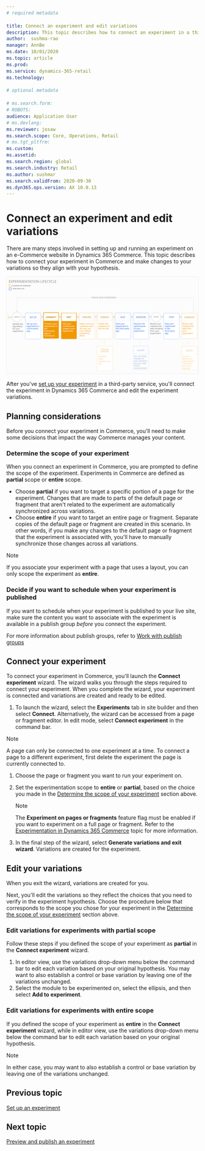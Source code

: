 ```yaml
---
# required metadata

title: Connect an experiment and edit variations
description: This topic describes how to connect an experiment in a third-party service to Dynamics 365 Commmerce, and how to edit variations for the experiment.
author:  sushma-rao 
manager: AnnBe
ms.date: 10/01/2020
ms.topic: article
ms.prod: 
ms.service: dynamics-365-retail
ms.technology: 

# optional metadata

# ms.search.form: 
# ROBOTS: 
audience: Application User
# ms.devlang: 
ms.reviewer: josaw
ms.search.scope: Core, Operations, Retail
# ms.tgt_pltfrm: 
ms.custom: 
ms.assetid: 
ms.search.region: global
ms.search.industry: Retail
ms.author: sushmar
ms.search.validFrom: 2020-09-30
ms.dyn365.ops.version: AX 10.0.13
---
```


# Connect an experiment and edit variations

There are many steps involved in setting up and running an experiment on an e-Commerce website in Dynamics 365 Commerce. This topic describes how to connect your experiment in Commerce and make changes to your variations so they align with your hypothesis. 

[ ![Experimentation user journey - Connect & Edit](./media/experimentation_connect_edit.svg) ](./media/experimentation_connect_edit.svg#lightbox)

After you've [set up your experiment](experimentation-setup.md) in a third-party service, you'll connect the experiment in Dynamics 365 Commerce and edit the experiment variations.

## Planning considerations

Before you connect your experiment in Commerce, you'll need to make some decisions that impact the way Commerce manages your content.

### Determine the scope of your experiment
When you connect an experiment in Commerce, you are prompted to define the scope of the experiment. Experiments in Commerce are defined as **partial** scope or **entire** scope.
- Choose **partial** if you want to target a specific portion of a page for the experiment. Changes that are made to parts of the default page or fragment that aren't related to the experiment are automatically synchronized across variations. 
- Choose **entire** if you want to target an entire page or fragment. Separate copies of the default page or fragment are created in this scenario. In other words, if you make any changes to the default page or fragment that the experiment is associated with, you'll have to manually synchronize those changes across all variations.

> [!NOTE]
> If you associate your experiment with a page that uses a layout, you can only scope the experiment as **entire**.

### Decide if you want to schedule when your experiment is published
If you want to schedule when your experiment is published to your live site, make sure the content you want to associate with the experiment is available in a publish group *before* you connect the experiment. 

For more information about publish groups, refer to [Work with publish groups](publish-groups.md)


## Connect your experiment
To connect your experiment in Commerce, you'll launch the **Connect experiment** wizard. The wizard walks you through the steps required to connect your experiment. When you complete the wizard, your experiment is connected and variations are created and ready to be edited.

1. To launch the wizard, select the **Experiments** tab in site builder and then select **Connect**. Alternatively, the wizard can be accessed from a page or fragment editor. In edit mode, select **Connect experiment** in the command bar.

> [!NOTE]
> A page can only be connected to one experiment at a time. To connect a page to a different experiment, first delete the experiment the page is currently connected to.

1. Choose the page or fragment you want to run your experiment on.
1. Set the experimentation scope to **entire** or **partial**, based on the choice you made in the [Determine the scope of your experiment](#determine-the-scope-of-your-experiment) section above.
    > [!NOTE]
    > The **Experiment on pages or fragments** feature flag must be enabled if you want to experiment on a full page or fragment. Refer to the [Experimentation in Dynamics 365 Commerce](experimentation-overview.md) topic for more information.
    
1. In the final step of the wizard, select **Generate variations and exit wizard**. Variations are created for the experiment. 

## Edit your variations
When you exit the wizard, variations are created for you. 

Next, you'll edit the variations so they reflect the choices that you need to verify in the experiment hypothesis. Choose the procedure below that corresponds to the scope you chose for your experiment in the [Determine the scope of your experiment](#determine-the-scope-of-your-experiment) section above.

### Edit variations for experiments with partial scope
Follow these steps if you defined the scope of your experiment as **partial** in the **Connect experiment** wizard.

1. In editor view, use the variations drop-down menu below the command bar to edit each variation based on your original hypothesis. You may want to also establish a control or base variation by leaving one of the variations unchanged.
1. Select the module to be experimented on, select the ellipsis, and then select **Add to experiment**.

### Edit variations for experiments with entire scope
If you defined the scope of your experiment as **entire** in the **Connect experiment** wizard, while in editor view, use the variations drop-down menu below the command bar to edit each variation based on your original hypothesis. 

> [!NOTE]
> In either case, you may want to also establish a control or base variation by leaving one of the variations unchanged.

## Previous topic
[Set up an experiment](experimentation-setup.md) 


## Next topic
[Preview and publish an experiment](experimentation-preview-publish.md)
